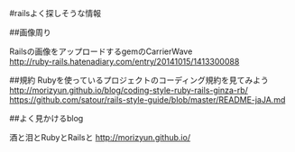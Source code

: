 
#railsよく探しそうな情報


##画像周り

Railsの画像をアップロードするgemのCarrierWave  
http://ruby-rails.hatenadiary.com/entry/20141015/1413300088  


##規約
Rubyを使っているプロジェクトのコーディング規約を見てみよう
http://morizyun.github.io/blog/coding-style-ruby-rails-ginza-rb/
https://github.com/satour/rails-style-guide/blob/master/README-jaJA.md







##よく見かけるblog

酒と泪とRubyとRailsと
http://morizyun.github.io/
